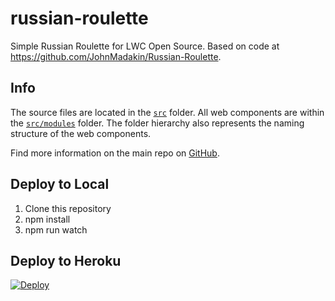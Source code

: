 # russian-roulette

Simple Russian Roulette for LWC Open Source. Based on code at https://github.com/JohnMadakin/Russian-Roulette.

## Info

The source files are located in the [`src`](./src) folder. All web components are within the [`src/modules`](./src/modules) folder. The folder hierarchy also represents the naming structure of the web components.

Find more information on the main repo on [GitHub](https://github.com/muenzpraeger/lwc-create-app).

## Deploy to Local

1. Clone this repository
1. npm install
1. npm run watch

## Deploy to Heroku

[![Deploy](https://www.herokucdn.com/deploy/button.svg)](https://heroku.com/deploy)